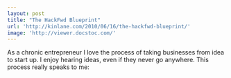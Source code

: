 ```yaml
---
layout: post
title: "The HackFwd Blueprint"
url: 'http://kinlane.com/2010/06/16/the-hackfwd-blueprint/'
image: 'http://viewer.docstoc.com/'
---
```


As a chronic entrepreneur I love the process of taking businesses from idea to start up. I enjoy hearing ideas, even if they never go anywhere. This process really speaks to me: